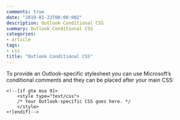 ```yaml
---
comments: true
date: "2019-01-23T00:00:00Z"
description: Outlook Conditional CSS
summary: Outlook Conditional CSS
categories:
- article
tags:
- css
title: "Outlook Conditional CSS"
---
```


To provide an Outlook-specific stylesheet you can use Microsoft’s conditional comments and they can be placed after your main CSS:

```
<!--[if gte mso 9]>
    <style type="text/css">
    /* Your Outlook-specific CSS goes here. */
    </style>
<![endif]-->
```